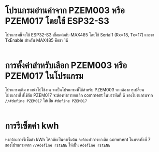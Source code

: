 # โปรแกรมอ่านค่าจาก PZEM003 หรือ PZEM017 โดยใช้ ESP32-S3 

โปรแกรมนี้จะใช้ ESP32-S3 เชื่อมต่อกับ MAX485 โดยใช้ Serial1 (Rx=18, Tx=17) และขา TxEnable สำหรับ MAX485 คือขา 16 <br><br>

# การตั้งค่าสำหรับเลือก PZEM003 หรือ PZEM017 ในโปรแกรม

โปรแกรมเดิม หากนำไปใช้งาน จะเป็นโปรแกรมที่ใช้สำหรับ PZEM003 หากต้องการเปลี่ยนโปรแกรมไปใช้กับ PZEM017 จะต้องทำการยกเลิก comment ในบรรทัดที่ 6 ของโปรแกรมจาก `//#define PZEM017` ให้เป็น `#define PZEM017` <br><br>

# การรีเซ็ตค่า kwh

หากต้องการรีเซ็ตค่า kWh ให้กลับเป็นค่าเริ่มต้น จะต้องทำการยกเลิก comment ในบรรทัดที่ 7 ของโปรแกรมจาก `//#define rstENE` ให้เป็น `#define rstENE` <br><br>
